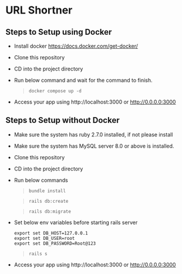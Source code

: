 # URL Shortner

## Steps to Setup using Docker

* Install docker https://docs.docker.com/get-docker/
* Clone this repository
* CD into the project directory
* Run below command and wait for the command to finish.
  > `docker compose up -d`

* Access your app using http://localhost:3000 or http://0.0.0.0:3000


## Steps to Setup without Docker

* Make sure the system has ruby 2.7.0 installed, if not please install
* Make sure the system has MySQL server 8.0 or above is installed.
* Clone this repository
* CD into the project directory
* Run below commands
  > `bundle install`

  > `rails db:create`

  > `rails db:migrate`

* Set below env variables before starting rails server
  ```
  export set DB_HOST=127.0.0.1
  export set DB_USER=root
  export set DB_PASSWORD=Root@123
  ```
  > `rails s`

* Access your app using http://localhost:3000 or http://0.0.0.0:3000
